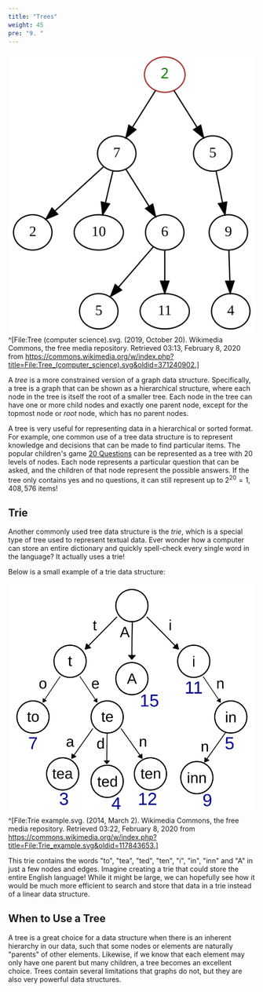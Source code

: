 ```yaml
---
title: "Trees"
weight: 45
pre: "9. "
---
```

![Tree Data Structure](../../images/4/4.9.tree.svg)^[File:Tree (computer science).svg. (2019, October 20). Wikimedia Commons, the free media repository. Retrieved 03:13, February 8, 2020 from https://commons.wikimedia.org/w/index.php?title=File:Tree_(computer_science).svg&oldid=371240902.]

A _tree_ is a more constrained version of a graph data structure. Specifically, a tree is a graph that can be shown as a hierarchical structure, where each node in the tree is itself the root of a smaller tree. Each node in the tree can have one or more child nodes and exactly one parent node, except for the topmost node or _root_ node, which has no parent nodes. 

A tree is very useful for representing data in a hierarchical or sorted format. For example, one common use of a tree data structure is to represent knowledge and decisions that can be made to find particular items. The popular children's game [20 Questions](https://en.wikipedia.org/wiki/Twenty_Questions) can be represented as a tree with 20 levels of nodes. Each node represents a particular question that can be asked, and the children of that node represent the possible answers. If the tree only contains yes and no questions, it can still represent up to $2^{20} = 1,408,576$ items!

## Trie

Another commonly used tree data structure is the _trie_, which is a special type of tree used to represent textual data. Ever wonder how a computer can store an entire dictionary and quickly spell-check every single word in the language? It actually uses a trie!

Below is a small example of a trie data structure:

![Trie Data Structure](../../images/4/4.9.trie.svg)^[File:Trie example.svg. (2014, March 2). Wikimedia Commons, the free media repository. Retrieved 03:22, February 8, 2020 from https://commons.wikimedia.org/w/index.php?title=File:Trie_example.svg&oldid=117843653.]

This trie contains the words "to", "tea", "ted", "ten", "i", "in", "inn" and "A" in just a few nodes and edges. Imagine creating a trie that could store the entire English language! While it might be large, we can hopefully see how it would be much more efficient to search and store that data in a trie instead of a linear data structure. 

## When to Use a Tree

A tree is a great choice for a data structure when there is an inherent hierarchy in our data, such that some nodes or elements are naturally "parents" of other elements. Likewise, if we know that each element may only have one parent but many children, a tree becomes an excellent choice. Trees contain several limitations that graphs do not, but they are also very powerful data structures. 
